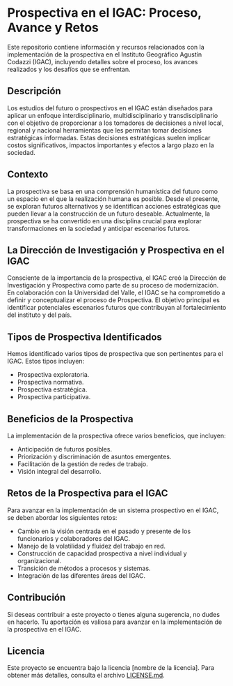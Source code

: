 # Prospectiva en el IGAC: Proceso, Avance y Retos

Este repositorio contiene información y recursos relacionados con la implementación de la prospectiva en el Instituto Geográfico Agustín Codazzi (IGAC), incluyendo detalles sobre el proceso, los avances realizados y los desafíos que se enfrentan.

## Descripción

Los estudios del futuro o prospectivos en el IGAC están diseñados para aplicar un enfoque interdisciplinario, multidisciplinario y transdisciplinario con el objetivo de proporcionar a los tomadores de decisiones a nivel local, regional y nacional herramientas que les permitan tomar decisiones estratégicas informadas. Estas decisiones estratégicas suelen implicar costos significativos, impactos importantes y efectos a largo plazo en la sociedad.

## Contexto

La prospectiva se basa en una comprensión humanística del futuro como un espacio en el que la realización humana es posible. Desde el presente, se exploran futuros alternativos y se identifican acciones estratégicas que pueden llevar a la construcción de un futuro deseable. Actualmente, la prospectiva se ha convertido en una disciplina crucial para explorar transformaciones en la sociedad y anticipar escenarios futuros.

## La Dirección de Investigación y Prospectiva en el IGAC

Consciente de la importancia de la prospectiva, el IGAC creó la Dirección de Investigación y Prospectiva como parte de su proceso de modernización. En colaboración con la Universidad del Valle, el IGAC se ha comprometido a definir y conceptualizar el proceso de Prospectiva. El objetivo principal es identificar potenciales escenarios futuros que contribuyan al fortalecimiento del instituto y del país.

## Tipos de Prospectiva Identificados

Hemos identificado varios tipos de prospectiva que son pertinentes para el IGAC. Estos tipos incluyen:

- Prospectiva exploratoria.
- Prospectiva normativa.
- Prospectiva estratégica.
- Prospectiva participativa.

## Beneficios de la Prospectiva

La implementación de la prospectiva ofrece varios beneficios, que incluyen:

- Anticipación de futuros posibles.
- Priorización y discriminación de asuntos emergentes.
- Facilitación de la gestión de redes de trabajo.
- Visión integral del desarrollo.

## Retos de la Prospectiva para el IGAC

Para avanzar en la implementación de un sistema prospectivo en el IGAC, se deben abordar los siguientes retos:

- Cambio en la visión centrada en el pasado y presente de los funcionarios y colaboradores del IGAC.
- Manejo de la volatilidad y fluidez del trabajo en red.
- Construcción de capacidad prospectiva a nivel individual y organizacional.
- Transición de métodos a procesos y sistemas.
- Integración de las diferentes áreas del IGAC.

## Contribución

Si deseas contribuir a este proyecto o tienes alguna sugerencia, no dudes en hacerlo. Tu aportación es valiosa para avanzar en la implementación de la prospectiva en el IGAC.

## Licencia

Este proyecto se encuentra bajo la licencia [nombre de la licencia]. Para obtener más detalles, consulta el archivo [LICENSE.md](LICENSE.md).


